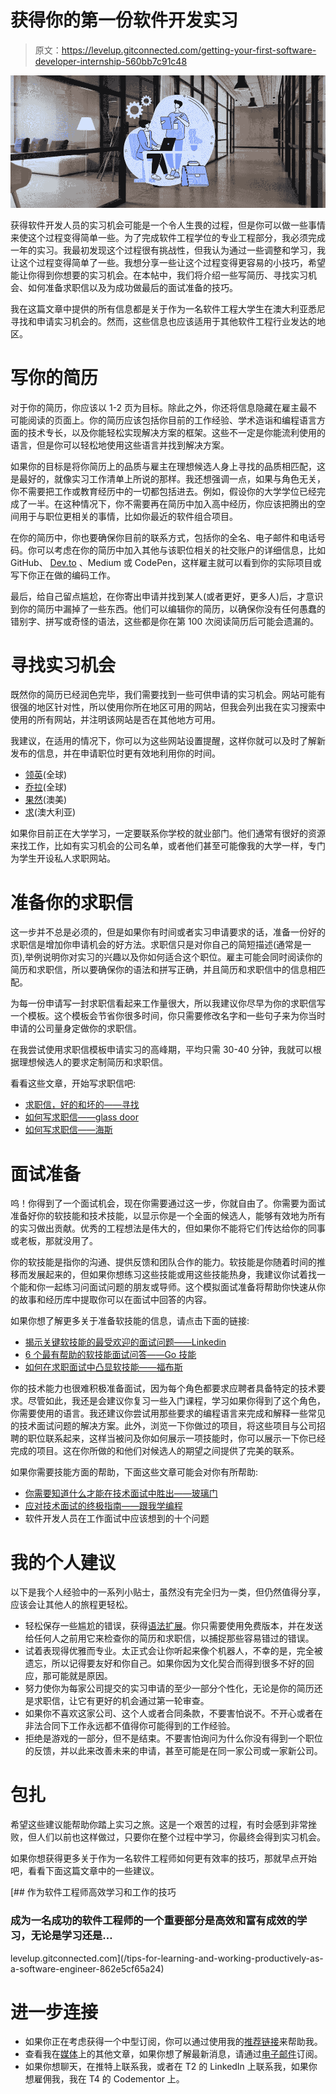 # 获得你的第一份软件开发实习

> 原文：<https://levelup.gitconnected.com/getting-your-first-software-developer-internship-560bb7c91c48>

![](img/1a815999659262070ea1cdb47e4d88b4.png)

获得软件开发人员的实习机会可能是一个令人生畏的过程，但是你可以做一些事情来使这个过程变得简单一些。为了完成软件工程学位的专业工程部分，我必须完成一年的实习。我最初发现这个过程很有挑战性，但我认为通过一些调整和学习，我让这个过程变得简单了一些。我想分享一些让这个过程变得更容易的小技巧，希望能让你得到你想要的实习机会。在本帖中，我们将介绍一些写简历、寻找实习机会、如何准备求职信以及为成功做最后的面试准备的技巧。

我在这篇文章中提供的所有信息都是关于作为一名软件工程大学生在澳大利亚悉尼寻找和申请实习机会的。然而，这些信息也应该适用于其他软件工程行业发达的地区。

# 写你的简历

对于你的简历，你应该以 1-2 页为目标。除此之外，你还将信息隐藏在雇主最不可能阅读的页面上。你的简历应该包括你目前的工作经验、学术造诣和编程语言方面的技术专长，以及你能轻松实现解决方案的框架。这些不一定是你能流利使用的语言，但是你可以轻松地使用这些语言并找到解决方案。

如果你的目标是将你简历上的品质与雇主在理想候选人身上寻找的品质相匹配，这是最好的，就像实习工作清单上所说的那样。我还想强调一点，如果与角色无关，你不需要把工作或教育经历中的一切都包括进去。例如，假设你的大学学位已经完成了一半。在这种情况下，你不需要再在简历中加入高中经历，你应该把腾出的空间用于与职位更相关的事情，比如你最近的软件组合项目。

在你的简历中，你也要确保你目前的联系方式，包括你的全名、电子邮件和电话号码。你可以考虑在你的简历中加入其他与该职位相关的社交账户的详细信息，比如 GitHub、 [Dev.to](http://Dev.to) 、Medium 或 CodePen，这样雇主就可以看到你的实际项目或写下你正在做的编码工作。

最后，给自己留点尴尬，在你寄出申请并找到某人(或者更好，更多人)后，才意识到你的简历中漏掉了一些东西。他们可以编辑你的简历，以确保你没有任何愚蠢的错别字、拼写或奇怪的语法，这些都是你在第 100 次阅读简历后可能会遗漏的。

# 寻找实习机会

既然你的简历已经润色完毕，我们需要找到一些可供申请的实习机会。网站可能有很强的地区针对性，所以使用你所在地区可用的网站，但我会列出我在实习搜索中使用的所有网站，并注明该网站是否在其他地方可用。

我建议，在适用的情况下，你可以为这些网站设置提醒，这样你就可以及时了解新发布的信息，并在申请职位时更有效地利用你的时间。

*   [领英](https://www.linkedin.com/)(全球)
*   [乔拉](https://www.jora.com/)(全球)
*   [果然](https://www.indeed.com/)(澳美)
*   [求](https://www.seek.com.au/)(澳大利亚)

如果你目前正在大学学习，一定要联系你学校的就业部门。他们通常有很好的资源来找工作，比如有实习机会的公司名单，或者他们甚至可能像我的大学一样，专门为学生开设私人求职网站。

# 准备你的求职信

这一步并不总是必须的，但是如果你有时间或者实习申请要求的话，准备一份好的求职信是增加你申请机会的好方法。求职信只是对你自己的简短描述(通常是一页),举例说明你对实习的兴趣以及你如何适合这个职位。雇主可能会同时阅读你的简历和求职信，所以要确保你的语法和拼写正确，并且简历和求职信中的信息相匹配。

为每一份申请写一封求职信看起来工作量很大，所以我建议你尽早为你的求职信写一个模板。这个模板会节省你很多时间，你只需要修改名字和一些句子来为你当时申请的公司量身定做你的求职信。

在我尝试使用求职信模板申请实习的高峰期，平均只需 30-40 分钟，我就可以根据理想候选人的要求定制简历和求职信。

看看这些文章，开始写求职信吧:

*   [求职信，好的和坏的——寻找](https://www.seek.com.au/career-advice/article/cover-letters-the-good-and-the-bad)
*   [如何写求职信——glass door](https://www.glassdoor.com/blog/guide/how-to-write-a-cover-letter/)
*   [如何写求职信——海斯](https://www.hays.com.au/career-advice/cover-letter-764)

# 面试准备

呜！你得到了一个面试机会，现在你需要通过这一步，你就自由了。你需要为面试准备好你的软技能和技术技能，以显示你是一个全面的候选人，能够有效地为所有的实习做出贡献。优秀的工程想法是伟大的，但如果你不能将它们传达给你的同事或老板，那就没用了。

你的软技能是指你的沟通、提供反馈和团队合作的能力。软技能是你随着时间的推移而发展起来的，但如果你想练习这些技能或用这些技能热身，我建议你试着找一个能和你一起练习问面试问题的朋友或导师。这个模拟面试准备将帮助你快速从你的故事和经历库中提取你可以在面试中回答的内容。

如果你想了解更多关于准备软技能的信息，请点击下面的链接:

*   [揭示关键软技能的最受欢迎的面试问题——Linkedin](https://business.linkedin.com/talent-solutions/blog/interview-questions/2016/the-most-popular-interview-questions-to-reveal-key-soft-skills)
*   [6 个最有帮助的软技能面试问答——Go 技能](https://www.goskills.com/Soft-Skills/Articles/Soft-skills-interview-questions-answers)
*   [如何在求职面试中凸显软技能——福布斯](https://www.forbes.com/sites/ashiraprossack1/2019/03/28/soft-skills-in-interview/#90a009b1108f)

你的技术能力也很难积极准备面试，因为每个角色都要求应聘者具备特定的技术要求。尽管如此，我还是会建议你复习一些入门课程，学习如果你得到了这个角色，你需要使用的语言。我还建议你尝试用那些要求的编程语言来完成和解释一些常见的技术面试问题的解决方案。此外，浏览一下你做过的项目，将这些项目与公司招聘的职位联系起来，这样当被问及你如何展示一项技能时，你可以展示一下你已经完成的项目。这在你所做的和他们对候选人的期望之间提供了完美的联系。

如果你需要技能方面的帮助，下面这些文章可能会对你有所帮助:

*   [你需要知道什么才能在技术面试中胜出——玻璃门](https://www.glassdoor.com/blog/technical-interview-tips/)
*   [应对技术面试的终极指南——跟我学编程](https://learntocodewith.me/posts/technical-interview/)
*   软件开发人员在工作面试中应该想到的十个问题

# 我的个人建议

以下是我个人经验中的一系列小贴士，虽然没有完全归为一类，但仍然值得分享，应该会让其他人的旅程更轻松。

*   轻松保存一些尴尬的错误，获得[语法扩展](https://grammarly.com/)。你只需要使用免费版本，并在发送给任何人之前用它来检查你的简历和求职信，以捕捉那些容易错过的错误。
*   试着表现得优雅而专业。太正式会让你听起来像个机器人，不幸的是，完全被遗忘，所以记得要友好和你自己。如果你因为文化契合而得到很多不好的回应，那可能就是原因。
*   努力使你为每家公司提交的实习申请的至少一部分个性化，无论是你的简历还是求职信，让它有更好的机会通过第一轮审查。
*   如果你不喜欢这家公司、这个人或者合同条款，不要害怕说不。不开心或者在非法合同下工作永远都不值得你可能得到的工作经验。
*   拒绝是游戏的一部分，但不是结束。不要害怕询问为什么你没有得到一个职位的反馈，并以此来改善未来的申请，甚至可能是在同一家公司或一家新公司。

# 包扎

希望这些建议能帮助你踏上实习之旅。这是一个艰苦的过程，有时会感到非常挫败，但人们以前也这样做过，只要你在整个过程中学习，你最终会得到实习机会。

如果你想获得更多关于作为一名软件工程师如何更有效率的技巧，那就早点开始吧，看看下面这篇文章中的一些建议。

[](/tips-for-learning-and-working-productively-as-a-software-engineer-862e5cf65a24) [## 作为软件工程师高效学习和工作的技巧

### 成为一名成功的软件工程师的一个重要部分是高效和富有成效的学习，无论是学习还是…

levelup.gitconnected.com](/tips-for-learning-and-working-productively-as-a-software-engineer-862e5cf65a24) 

# 进一步连接

*   如果你正在考虑获得一个中型订阅，你可以通过使用我的[推荐链接](https://aaron-kt-berry.medium.com/membership)来帮助我。
*   查看我在[媒体](https://medium.com/@aaron-kt-berry)上的其他文章，如果你想了解最新消息，请通过[电子邮件](https://aaron-kt-berry.medium.com/subscribe)订阅。
*   如果你想聊天，在推特上联系我，或者在 T2 的 LinkedIn 上联系我，如果你想雇佣我，我在 T4 的 Codementor 上。